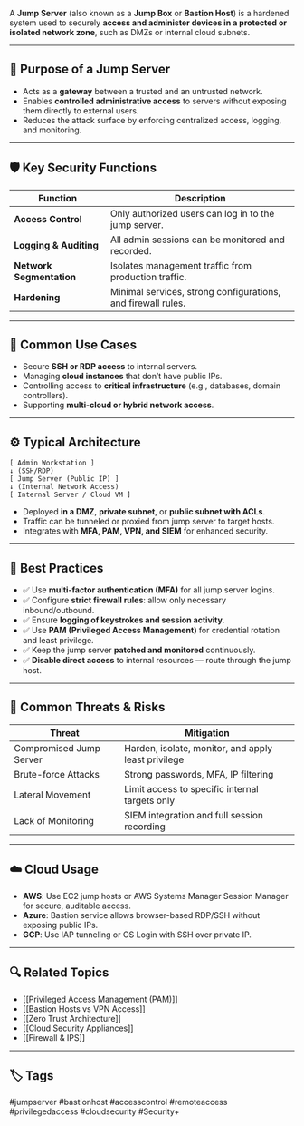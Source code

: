 A **Jump Server** (also known as a **Jump Box** or **Bastion Host**) is a hardened system used to securely **access and administer devices in a protected or isolated network zone**, such as DMZs or internal cloud subnets.

---

## 🎯 Purpose of a Jump Server

- Acts as a **gateway** between a trusted and an untrusted network.
- Enables **controlled administrative access** to servers without exposing them directly to external users.
- Reduces the attack surface by enforcing centralized access, logging, and monitoring.

---

## 🛡 Key Security Functions

| Function               | Description                                              |
|------------------------|----------------------------------------------------------|
| **Access Control**     | Only authorized users can log in to the jump server.     |
| **Logging & Auditing** | All admin sessions can be monitored and recorded.        |
| **Network Segmentation** | Isolates management traffic from production traffic. |
| **Hardening**          | Minimal services, strong configurations, and firewall rules. |

---

## 🧱 Common Use Cases

- Secure **SSH or RDP access** to internal servers.
- Managing **cloud instances** that don’t have public IPs.
- Controlling access to **critical infrastructure** (e.g., databases, domain controllers).
- Supporting **multi-cloud or hybrid network access**.

---

## ⚙️ Typical Architecture

```
[ Admin Workstation ]
↓ (SSH/RDP)
[ Jump Server (Public IP) ]
↓ (Internal Network Access)
[ Internal Server / Cloud VM ]
```


- Deployed **in a DMZ**, **private subnet**, or **public subnet with ACLs**.
- Traffic can be tunneled or proxied from jump server to target hosts.
- Integrates with **MFA, PAM, VPN, and SIEM** for enhanced security.

---

## 🧰 Best Practices

- ✅ Use **multi-factor authentication (MFA)** for all jump server logins.
- ✅ Configure **strict firewall rules**: allow only necessary inbound/outbound.
- ✅ Ensure **logging of keystrokes and session activity**.
- ✅ Use **PAM (Privileged Access Management)** for credential rotation and least privilege.
- ✅ Keep the jump server **patched and monitored** continuously.
- ✅ **Disable direct access** to internal resources — route through the jump host.

---

## 🚫 Common Threats & Risks

| Threat                  | Mitigation                                              |
|-------------------------|---------------------------------------------------------|
| Compromised Jump Server | Harden, isolate, monitor, and apply least privilege     |
| Brute-force Attacks     | Strong passwords, MFA, IP filtering                     |
| Lateral Movement        | Limit access to specific internal targets only          |
| Lack of Monitoring      | SIEM integration and full session recording             |

---

## ☁️ Cloud Usage

- **AWS**: Use EC2 jump hosts or AWS Systems Manager Session Manager for secure, auditable access.
- **Azure**: Bastion service allows browser-based RDP/SSH without exposing public IPs.
- **GCP**: Use IAP tunneling or OS Login with SSH over private IP.

---

## 🔍 Related Topics

- [[Privileged Access Management (PAM)]]
- [[Bastion Hosts vs VPN Access]]
- [[Zero Trust Architecture]]
- [[Cloud Security Appliances]]
- [[Firewall & IPS]]

---

## 🏷 Tags

#jumpserver #bastionhost #accesscontrol #remoteaccess #privilegedaccess #cloudsecurity #Security+


